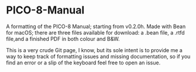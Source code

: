 # PICO-8-Manual
A formatting of the PICO-8 Manual; starting from v0.2.0h.
Made with Bean for macOS; there are three files available for download:
a .bean file, a .rtfd file,and a finished PDF in both colour and B&W.

This is a very crude Git page, I know, but its sole intent is to provide me a way to keep track of formatting issues and missing documentation, so if you find an error or a slip of the keyboard feel free to open an issue.

